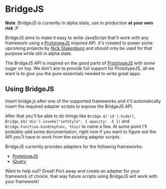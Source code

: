BridgeJS
=======

**Note**: BridgeJS is currently in alpha state, use in production **at your own risk** ;P

BridgeJS aims to make it easy to write JavaScript that'll work with any framework using a [PrototypeJS][2] inspired API. It's created to power some upcoming projects by [Nick Stakenburg][1] and should only be used for that purpose while still in alpha state.

The BridgeJS API is inspired on the good parts of [PrototypeJS][2] with some sugar on top. We don't aim to provide full support for PrototypeJS, all we want is to give you the pure essentials needed to write great apps.

## Using BridgeJS

Insert bridge.js after one of the supported frameworks and it'll automatically insert the required adapter scripts to expose the BridgeJS API.

After that you'll be able to do things like `Bridge.$('id').hide()`, `Bridge.$$('div').invoke("setStyle", { opacity: .5 })` and `Bridge.Function.bind(myFunc, this)` to name a few. At some point I'll probably add some documentation, right now if you want to figure out the API you'll have to work from the existing adapter scripts.

BridgeJS currently provides adapters for the following frameworks:

- [PrototypeJS][2]
- [jQuery][3]

Want to help out? Great! Port away and create an adapter for your framework of choice, that way future scripts using BridgeJS will work with your framework!

  [1]: http://www.nickstakenburg.com
  [2]: http://www.prototypejs.org
  [3]: http://www.jquery.com